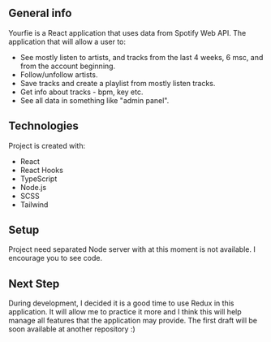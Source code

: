 
## General info
Yourfie is a React application that uses data from Spotify Web API.
The application that will allow a user to:
* See mostly listen to artists, and tracks from the last 4 weeks, 6 msc, and from the account beginning.
* Follow/unfollow artists.
* Save tracks and create a playlist from mostly listen tracks.
* Get info about tracks - bpm, key etc.
* See all data in something like "admin panel".
## Technologies
Project is created with:
* React
* React Hooks
* TypeScript
* Node.js
* SCSS
* Tailwind
	
## Setup
Project need separated Node server with at this moment is not available. I encourage you to see code.

## Next Step
During development, I decided it is a good time to use Redux in this application. It will allow me to practice it more and I think this will help manage all features that the application may provide. 
The first draft will be soon available at another repository :) 
